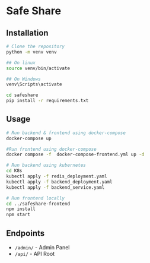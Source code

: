 # Safe Share

## Installation

```bash
# Clone the repository
python -m venv venv

## On linux
source venv/bin/activate

## On Windows
venv\Scripts\activate

cd safeshare
pip install -r requirements.txt
```

## Usage

```bash
# Run backend & frontend using docker-compose
docker-compose up

#Run frontend using docker-compose
docker compose -f  docker-compose-frontend.yml up -d

# Run backend using kubernetes
cd K8s
kubectl apply -f redis_deployment.yaml
kubectl apply -f backend_deployment.yaml
kubectl apply -f backend_service.yaml

# Run frontend locally
cd ../safeshare-frontend
npm install
npm start
```

## Endpoints

- `/admin/` - Admin Panel
- `/api/` - API Root
